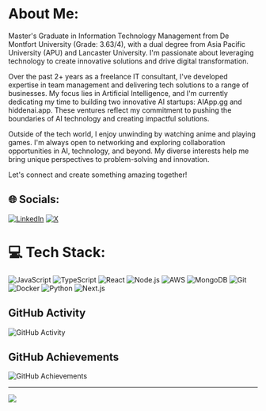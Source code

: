 # About Me:
Master's Graduate in Information Technology Management from De Montfort University (Grade: 3.63/4), with a dual degree from Asia Pacific University (APU) and Lancaster University. I'm passionate about leveraging technology to create innovative solutions and drive digital transformation.

Over the past 2+ years as a freelance IT consultant, I've developed expertise in team management and delivering tech solutions to a range of businesses. My focus lies in Artificial Intelligence, and I'm currently dedicating my time to building two innovative AI startups: AIApp.gg and hiddenai.app. These ventures reflect my commitment to pushing the boundaries of AI technology and creating impactful solutions.

Outside of the tech world, I enjoy unwinding by watching anime and playing games. I'm always open to networking and exploring collaboration opportunities in AI, technology, and beyond. My diverse interests help me bring unique perspectives to problem-solving and innovation.

Let's connect and create something amazing together!

## 🌐 Socials:
[![LinkedIn](https://img.shields.io/badge/LinkedIn-%230077B5.svg?logo=linkedin&logoColor=white)](https://linkedin.com/in/shahtab-mohtasin/) [![X](https://img.shields.io/badge/X-black.svg?logo=X&logoColor=white)](https://x.com/SMohtasin) 

# 💻 Tech Stack:
![JavaScript](https://img.shields.io/badge/javascript-%23323330.svg?style=for-the-badge&logo=javascript&logoColor=%23F7DF1E) ![TypeScript](https://img.shields.io/badge/typescript-%23007ACC.svg?style=for-the-badge&logo=typescript&logoColor=white) ![React](https://img.shields.io/badge/react-%2320232a.svg?style=for-the-badge&logo=react&logoColor=%2361DAFB) ![Node.js](https://img.shields.io/badge/node.js-6DA55F?style=for-the-badge&logo=node.js&logoColor=white) ![AWS](https://img.shields.io/badge/AWS-%23FF9900.svg?style=for-the-badge&logo=amazon-aws&logoColor=white) ![MongoDB](https://img.shields.io/badge/MongoDB-%234ea94b.svg?style=for-the-badge&logo=mongodb&logoColor=white) ![Git](https://img.shields.io/badge/git-%23F05033.svg?style=for-the-badge&logo=git&logoColor=white) ![Docker](https://img.shields.io/badge/docker-%230db7ed.svg?style=for-the-badge&logo=docker&logoColor=white) ![Python](https://img.shields.io/badge/python-3670A0?style=for-the-badge&logo=python&logoColor=ffdd54) ![Next.js](https://img.shields.io/badge/Next-black?style=for-the-badge&logo=next.js&logoColor=white)

## GitHub Activity
![GitHub Activity](https://metrics.lecoq.io/shahtab123?template=classic&isocalendar=1&isocalendar.duration=half-year&config.timezone=Asia%2FKuala_Lumpur)

## GitHub Achievements
![GitHub Achievements](https://metrics.lecoq.io/shahtab123?template=classic&achievements=1&achievements.threshold=C&achievements.secrets=true&achievements.display=detailed&achievements.limit=0&config.timezone=Asia%2FKuala_Lumpur)

---
[![](https://visitcount.itsvg.in/api?id=shahtab123&icon=5&color=4)](https://visitcount.itsvg.in)


